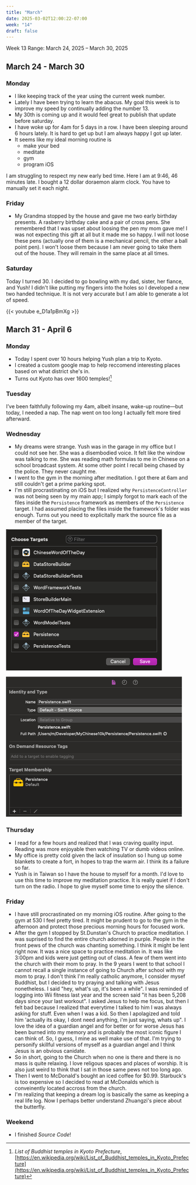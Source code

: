 ```yaml
---
title: "March"
date: 2025-03-02T12:00:22-07:00
week: "14"
draft: false
---
```


Week 13 Range: March 24, 2025 – March 30, 2025

## March 24 - March 30

### Monday
- I like keeping track of the year using the current week number.
- Lately I have been trying to learn the abacus. My goal this week is to improve my speed by continually adding the number 13.
- My 30th is coming up and it would feel great to publish that update before saturday. 
- I have woke up for 4am for 5 days in a row. I have been sleeping around 6 hours lately. It is hard to get up but I am always happy I got up later. 
- It seems like my ideal morning routine is 
    - make your bed
    - meditate
    - gym
    - program iOS

I am struggling to respect my new early bed time. Here I am at 9:46, 46 minutes late. I bought a 12 dollar doraemon alarm clock. You have to manually
set it each night. 

### Friday 
- My Grandma stopped by the house and gave me two early birthday presents. A rasberry birthday cake and a pair of cross pens. She remembered that I was upset about loosing the pen my mom gave me! I was not expecting this gift at all but it made me so happy. I will not loose these pens (actually one of them is a mechanical pencil, the other a ball point pen). I won't loose them because I am never going to take them out of the house. They will remain in the same place at all times. 

### Saturday
Today I turned 30. I decided to go bowling with my dad, sister, her fiance, and Yush! I didn't like putting my fingers into the holes so I developed a new two handed technique. It is not very accurate but I am able to generate a lot of speed. 

{{< youtube e_D1a1pBmXg >}}

## March 31 - April 6

### Monday
- Today I spent over 10 hours helping Yush plan a trip to Kyoto. 
- I created a custom google map to help reccomend interesting places based on what district she's in. 
- Turns out Kyoto has over 1600 temples![^1]

### Tuesday 
I’ve been faithfully following my 4am, albeit insane, wake-up routine—but today, I needed a nap. The nap went on too long I actually felt more tired afterward.

### Wednesday
- My dreams were strange. Yush was in the garage in my office but I could not see her. She was a disembodied voice. It felt like the window was talking to me. She was reading math formulas to me in Chinese on a school broadcast system. At some other point I recall being chased by the police. They never caught me. 
- I went to the gym in the morning after meditation. I got there at 6am and still couldn't get a prime parking spot. 
- I'm still procrastinating on iOS but I realized why `PersistenceController` was not being seen by my main app; I simply forgot to mark each of the files inside the `Persistence` framework as members of the `Persistence` target. I had assumed placing the files inside the framework`s folder was enough. Turns out you need to explicitally mark the source file as a member of the target.

![img1](target.png) 

![img2](target1.png)

### Thursday 
- I read for a few hours and realized that I was craving quality input. Reading was more enjoyable then watching TV or dumb videos online.
- My office is pretty cold given the lack of insulation so I hung up some blankets to create a fort, in hopes to trap the warm air. I think its a failure so far.
- Yush is in Taiwan so I have the house to myself for a month. I'd love to use this time to improve my meditation practice. It is really quiet if I don't turn on the radio. I hope to give myself some time to enjoy the silence.

### Friday 
- I have still procrastinated on my morning iOS routine. After going to the gym at 530 I feel pretty tired. It might be prudent to go to the gym in the afternoon and protect those precious morning hours for focused work. 
- After the gym I stopped by St.Dunstan's Church to practice meditation. I was suprised to find the entire church adorned in purple. People in the front pews of the church was chanting something. I think it might be lent right now. It was a nice space to practice meditation in. It was like 3:00pm and kids were just getting out of class. A few of them went into the church with their mom to pray. In the 9 years I went to that school I cannot recall a single instance of going to Church after school with my mom to pray. I don't think I'm really catholic anymore, I consider mysef Buddhist, but I decided to try praying and talking with Jesus nonetheless. I said "hey, what's up, it's been a while". I was reminded of logging into Wii fitness last year and the screen said "it has been 5,208 days since your last workout". I asked Jesus to help me focus, but then I felt bad because I realized that everytime I talked to him I was always asking for stuff. Even when I was a kid. So then I apolagized and told him 'actually its okay, I dont need anything, i'm just saying, whats up". I love the idea of a guardian angel and for better or for worse Jesus has been burned into my memory and is probably the most iconic figure I can think of. So, I guess, I mine as well make use of that. I'm trying to personify skillful versions of myself as a guardian angel and I think Jesus is an obvious canidate. 
- So in short, going to the Church when no one is there and there is no mass is quite relaxing. I love religous spaces and places of worship. It is also just weird to think that I sat in those same pews not too long ago.
- Then I went to McDonald's  bought an iced coffee for $0.99. Starbuck's is too expensive so I decided to read at McDonalds which is conveinently located accross from the church. 
- I'm realizing that keeping a dream log is basically the same as keeping a real life log. Now I perhaps better understand Zhuangzi's piece about the butterfly. 

### Weekend
- I finished *Source Code*!

[^1]: *List of Buddhist temples in Kyoto Prefecture*, 
[https://en.wikipedia.org/wiki/List_of_Buddhist_temples_in_Kyoto_Prefecture](https://en.wikipedia.org/wiki/List_of_Buddhist_temples_in_Kyoto_Prefecture)
